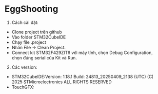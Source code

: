 # EggShooting
1. Cách cài đặt:

- Clone project trên github
- Vào folder STM32CubeIDE
- Chạy file .project
- Nhấn File -> Clean Project.
- Connect kit STM32F429ZIT6 với máy tính, chọn Debug Configuration, chọn đúng serial của Kit và Run.

2. Các version:

- STM32CubeIDE:Version: 1.18.1
  Build: 24813_20250409_2138 (UTC)
  (C) 2025 STMicroelectronics ALL RIGHTS RESERVED
- TouchGFX:
